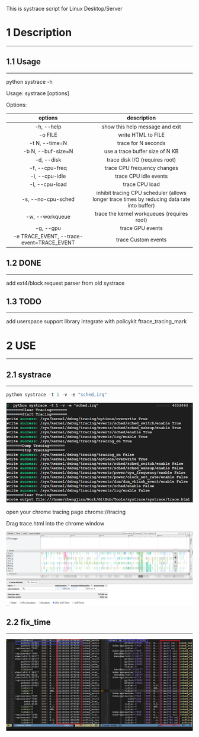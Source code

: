 This is systrace script for Linux Desktop/Server

# 1 Description
-------


## 1.1 Usage
-------

python systrace -h


Usage: systrace [options]

Options:

| options | description |
|:-------:|:-----------:|
| -h, --help | show this help message and exit	|
| -o FILE		| write HTML to FILE	|
| -t N, --time=N	| trace for N seconds	|
| -b N, --buf-size=N	| use a trace buffer size of N KB	|
| -d, --disk		| trace disk I/O (requires root)	|
| -f, --cpu-freq	| trace CPU frequency changes		|
| -i, --cpu-idle	| trace CPU idle events			|
| -l, --cpu-load	| trace CPU load			|
| -s, --no-cpu-sched	| inhibit tracing CPU scheduler (allows longer trace times by reducing data rate into buffer) |
| -w, --workqueue	| trace the kernel workqueues (requires root)	|
| -g, --gpu		| trace GPU events				|
| -e TRACE_EVENT, --trace-event=TRACE_EVENT | trace Custom events	|


## 1.2 DONE
-------

add ext4/block request parser from old systrace


## 1.3 TODO
-------

  add userspace support library
  integrate with policykit
  ftrace_tracing_mark

# 2 USE
-------

## 2.1 systrace
-------


```cpp
python systrace -t 1 -v -e "sched,irq"
```

![run_systrace](./doc/run_systrace.png)

open your chrome tracing page chrome://tracing

Drag trace.html into the chrome window


![chrome_tracing](./doc/chrome_tracing.png)

## 2.2 fix_time
-------


![fix_time](./doc/fix_time.png)

